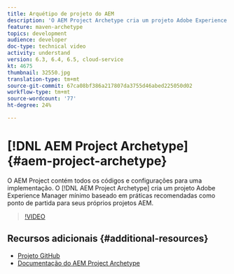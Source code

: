 ```yaml
---
title: Arquétipo de projeto do AEM
description: 'O AEM Project Archetype cria um projeto Adobe Experience Manager mínimo baseado em práticas recomendadas como ponto de partida para seus próprios projetos AEM. '
feature: maven-archetype
topics: development
audience: developer
doc-type: technical video
activity: understand
version: 6.3, 6.4, 6.5, cloud-service
kt: 4675
thumbnail: 32550.jpg
translation-type: tm+mt
source-git-commit: 67ca08bf386a217807da3755d46abed225050d02
workflow-type: tm+mt
source-wordcount: '77'
ht-degree: 24%

---
```



# [!DNL AEM Project Archetype] {#aem-project-archetype}

O AEM Project contém todos os códigos e configurações para uma implementação. O [!DNL AEM Project Archetype] cria um projeto Adobe Experience Manager mínimo baseado em práticas recomendadas como ponto de partida para seus próprios projetos AEM.

>[!VIDEO](https://video.tv.adobe.com/v/32550/?quality=12&learn=on)

## Recursos adicionais {#additional-resources}

* [Projeto GitHub](https://github.com/adobe/aem-project-archetype)
* [Documentação do AEM Project Archetype](https://docs.adobe.com/content/help/pt-BR/experience-manager-core-components/using/developing/archetype/overview.html)
